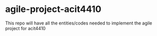 # agile-project-acit4410
This repo will have all the entities/codes needed to implement the agile project for acit4410
